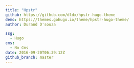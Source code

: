 ```yaml
---
title: "Hpstr"
github: https://github.com/dldx/hpstr-hugo-theme
demo: https://themes.gohugo.io/theme/hpstr-hugo-theme/
author: Durand D'souza

ssg:
  - Hugo
cms:
  - No Cms
date: 2016-09-20T06:39:12Z
github_branch: master
---
```

